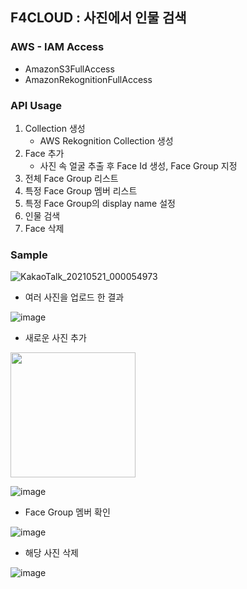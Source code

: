 
## F4CLOUD : 사진에서 인물 검색

### AWS - IAM Access
   -  AmazonS3FullAccess
   -  AmazonRekognitionFullAccess

###  API Usage
1. Collection 생성
      * AWS Rekognition Collection 생성
2. Face 추가
      * 사진 속 얼굴 추출 후 Face Id 생성, Face Group 지정
3. 전체 Face Group 리스트
4. 특정 Face Group 멤버 리스트 
5. 특정 Face Group의 display name 설정
6. 인물 검색      
7. Face 삭제
         
### Sample
![KakaoTalk_20210521_000054973](https://user-images.githubusercontent.com/68395698/119002258-ae5ea200-b9c7-11eb-80bc-155df0218856.gif)

* 여러 사진을 업로드 한 결과

![image](https://user-images.githubusercontent.com/68395698/119005936-e0bdce80-b9ca-11eb-9cbd-9d7d8fdd4a73.png)

* 새로운 사진 추가
<img width="200" hight="210" src="https://user-images.githubusercontent.com/68395698/119005916-d8fe2a00-b9ca-11eb-9200-8eaae0747415.jpg">

![image](https://user-images.githubusercontent.com/68395698/119006548-72c5d700-b9cb-11eb-8636-f65841008a2d.png)

* Face Group 멤버 확인

![image](https://user-images.githubusercontent.com/68395698/119006627-7fe2c600-b9cb-11eb-9609-70f70fde400b.png)

* 해당 사진 삭제

![image](https://user-images.githubusercontent.com/68395698/119005936-e0bdce80-b9ca-11eb-9cbd-9d7d8fdd4a73.png)

